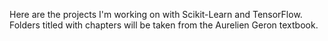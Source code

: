 Here are the projects I'm working on with Scikit-Learn and TensorFlow. Folders titled with chapters will be taken from the Aurelien Geron textbook. 
